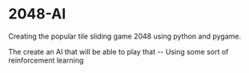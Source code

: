 # 2048-AI

Creating the popular tile sliding game 2048 using python and pygame. 

The create an AI that will be able to play that -- Using some sort of reinforcement learning
